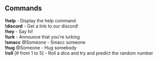 ## Commands
<strong>!help</strong> - Display the help command <br />
<strong>!discord</strong> - Get a link to our discord! <br />
<strong>!hey</strong> - Say hi! <br />
<strong>!lurk</strong> - Announce that you're lurking <br />
<strong>!smacc</strong> @Someone - Smacc someone <br />
<strong>!hug</strong> @Someone - Hug somebody <br />
<strong>!roll</strong> [# from 1 to 5] - Roll a dice and try and predict the random number <br />